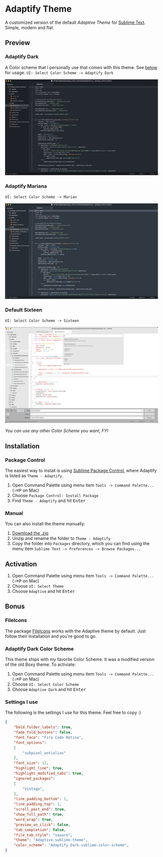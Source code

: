 # Adaptify Theme
A customized version of the default _*Adaptive Theme*_ for [Sublime Text](https://www.sublimetext.com). Simple, modern and flat.

## Preview
### Adaptify Dark
A Color scheme that I personally use that comes with this theme. See [below](#Adaptify-dark-color-scheme) for usage.
`UI: Select Color Scheme -> Adaptify Dark`

![Adaptify Dark](screenshots/adaptify-dark.png)

### Adaptify Mariana
`UI: Select Color Scheme -> Marian`

![Adaptify Mariana](screenshots/adaptify-mariana.png)

### Default Sixteen
`UI: Select Color Scheme -> Sixteen`

![Default Sixteen](screenshots/default-sixteen.png)

_You can use any other Color Scheme you want, FYI_

## Installation

### Package Control
The easiest way to install is using [Sublime Package Control](https://sublime.wbond.net), where Adaptify is listed as `Theme - Adaptify`.

1. Open Command Palette using menu item `Tools -> Command Palette...` (<kbd>⇧</kbd><kbd>⌘</kbd><kbd>P</kbd> on Mac)
2. Choose `Package Control: Install Package`
3. Find `Theme - Adaptify` and hit <kbd>Enter</kbd>

### Manual
You can also install the theme manually:

1. [Download the .zip](https://github.com/lodev09/Adaptify/archive/refs/heads/master.zip)
2. Unzip and rename the folder to `Theme - Adaptify`
3. Copy the folder into `Packages` directory, which you can find using the menu item `Sublime Text -> Preferences -> Browse Packages...`

## Activation
1. Open Command Palette using menu item `Tools -> Command Palette...` (<kbd>⇧</kbd><kbd>⌘</kbd><kbd>P</kbd> on Mac)
2. Choose `UI: Select Theme`
3. Choose `Adaptive` and hit <kbd>Enter</kbd>

## Bonus

### FileIcons
The package [FileIcons](https://packagecontrol.io/packages/FileIcons) works with the Adaptive theme by default. Just follow their installation and you're good to go.

### Adaptify Dark Color Scheme
This theme ships with my favorite Color Scheme. It was a modified version of the old Boxy theme. To activiate:

1. Open Command Palette using menu item `Tools -> Command Palette...` (<kbd>⇧</kbd><kbd>⌘</kbd><kbd>P</kbd> on Mac)
2. Choose `UI: Select Color Scheme`
3. Choose `Adaptive Dark` and hit <kbd>Enter</kbd>

### Settings I use
The following is the settings I use for this theme. Feel free to copy :)

```json
{
	"bold_folder_labels": true,
	"fade_fold_buttons": false,
	"font_face": "Fira Code Retina",
	"font_options":
	[
		"subpixel_antialias"
	],
	"font_size": 12,
	"highlight_line": true,
	"highlight_modified_tabs": true,
	"ignored_packages":
	[
		"Vintage",
	],
	"line_padding_bottom": 1,
	"line_padding_top": 1,
	"scroll_past_end": true,
	"show_full_path": true,
	"word_wrap": true,
	"preview_on_click": false,
	"tab_completion": false,
	"file_tab_style": "square",
	"theme": "Adaptive.sublime-theme",
	"color_scheme": "Adaptify Dark.sublime-color-scheme",
}

```